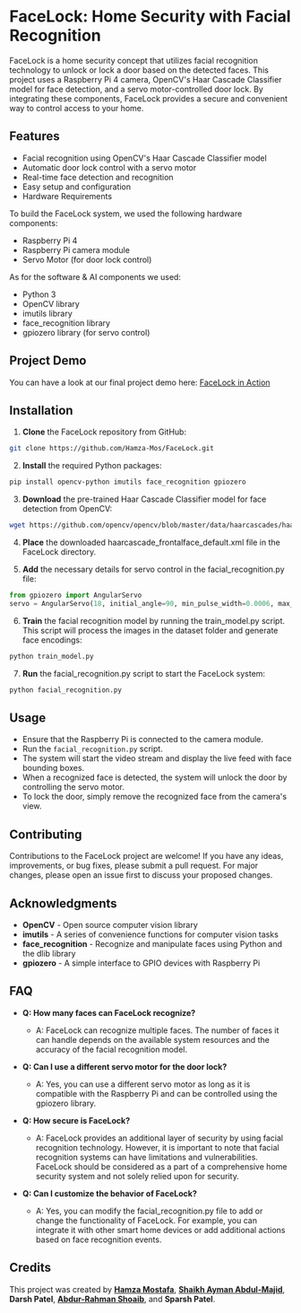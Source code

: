 # FaceLock: Home Security with Facial Recognition
<!-- Insert FaceLock Logo Here -->

FaceLock is a home security concept that utilizes facial recognition technology to unlock or lock a door based on the detected faces. This project uses a Raspberry Pi 4 camera, OpenCV's Haar Cascade Classifier model for face detection, and a servo motor-controlled door lock. By integrating these components, FaceLock provides a secure and convenient way to control access to your home.

## Features
- Facial recognition using OpenCV's Haar Cascade Classifier model
- Automatic door lock control with a servo motor
- Real-time face detection and recognition
- Easy setup and configuration
- Hardware Requirements

To build the FaceLock system, we used the following hardware components:

- Raspberry Pi 4
- Raspberry Pi camera module
- Servo Motor (for door lock control)

As for the software & AI components we used:
- Python 3
- OpenCV library
- imutils library
- face_recognition library
- gpiozero library (for servo control)

## Project Demo
You can have a look at our final project demo here: [FaceLock in Action](https://drive.google.com/file/d/1MSJXx8kaxo2CHHl3j4GoGNeAMdz5Siov/view?usp=drive_link)

## Installation
1. **Clone** the FaceLock repository from GitHub:

```bash
git clone https://github.com/Hamza-Mos/FaceLock.git
```
2. **Install** the required Python packages:

```bash
pip install opencv-python imutils face_recognition gpiozero
```
3. **Download** the pre-trained Haar Cascade Classifier model for face detection from OpenCV:

```bash
wget https://github.com/opencv/opencv/blob/master/data/haarcascades/haarcascade_frontalface_default.xml
```
4. **Place** the downloaded haarcascade_frontalface_default.xml file in the FaceLock directory.

5. **Add** the necessary details for servo control in the facial_recognition.py file:

```python
from gpiozero import AngularServo
servo = AngularServo(18, initial_angle=90, min_pulse_width=0.0006, max_pulse_width=0.0023)
```
6. **Train** the facial recognition model by running the train_model.py script. This script will process the images in the dataset folder and generate face encodings:

```bash
python train_model.py
```
7. **Run** the facial_recognition.py script to start the FaceLock system:

```bash
python facial_recognition.py
```

## Usage
- Ensure that the Raspberry Pi is connected to the camera module.
- Run the ```facial_recognition.py``` script.
- The system will start the video stream and display the live feed with face bounding boxes.
- When a recognized face is detected, the system will unlock the door by controlling the servo motor.
- To lock the door, simply remove the recognized face from the camera's view.

## Contributing
Contributions to the FaceLock project are welcome! If you have any ideas, improvements, or bug fixes, please submit a pull request. For major changes, please open an issue first to discuss your proposed changes.

## Acknowledgments
 - **OpenCV** - Open source computer vision library
 - **imutils** - A series of convenience functions for computer vision tasks
 - **face_recognition** - Recognize and manipulate faces using Python and the dlib library
 - **gpiozero** - A simple interface to GPIO devices with Raspberry Pi

<!-- ## Troubleshooting
If you encounter any issues while setting up or using FaceLock, please try the following steps:

Make sure all the required hardware components are connected properly.

Check that the software dependencies are installed correctly.

Verify that the face encodings file (encodings.pickle) is generated after running the train_model.py script.

Ensure that the camera is working and capturing the video feed.

If the problem persists, please open an issue on the GitHub repository with detailed information about the error and steps to reproduce it.
 -->
## FAQ
- **Q: How many faces can FaceLock recognize?**
  - A: FaceLock can recognize multiple faces. The number of faces it can handle depends on the available system resources and the accuracy of the facial recognition model.

- **Q: Can I use a different servo motor for the door lock?**
  - A: Yes, you can use a different servo motor as long as it is compatible with the Raspberry Pi and can be controlled using the gpiozero library.

- **Q: How secure is FaceLock?**
  - A: FaceLock provides an additional layer of security by using facial recognition technology. However, it is important to note that facial recognition systems can have limitations and vulnerabilities. FaceLock should be considered as a part of a comprehensive home security system and not solely relied upon for security.

- **Q: Can I customize the behavior of FaceLock?**
  - A: Yes, you can modify the facial_recognition.py file to add or change the functionality of FaceLock. For example, you can integrate it with other smart home devices or add additional actions based on face recognition events.

## Credits
This project was created by **[Hamza Mostafa](https://github.com/Hamza-Mos)**, **[Shaikh Ayman Abdul-Majid](https://github.com/sabdulmajid)**, **Darsh Patel**, **[Abdur-Rahman Shoaib](https://github.com/a3shoaib)**, and **Sparsh Patel**.
